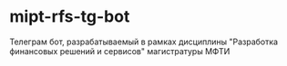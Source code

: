 # mipt-rfs-tg-bot
Телеграм бот, разрабатываемый в рамках дисциплины "Разработка финансовых решений и сервисов" магистратуры МФТИ
